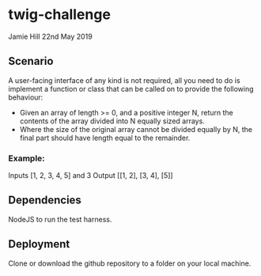 # twig-challenge

Jamie Hill
22nd May 2019

## Scenario

A user-facing interface of any kind is not required, all you need to do is implement a function or class that can be called on to provide the following behaviour:

- Given an array of length >= 0, and a positive integer N, return the contents of the array
  divided into N equally sized arrays.
- Where the size of the original array cannot be divided equally by N, the final part should have
  length equal to the remainder.

### Example:

Inputs [1, 2, 3, 4, 5] and 3
Output [[1, 2], [3, 4], [5]]

## Dependencies

NodeJS to run the test harness.

## Deployment

Clone or download the github repository to a folder on your local machine.
